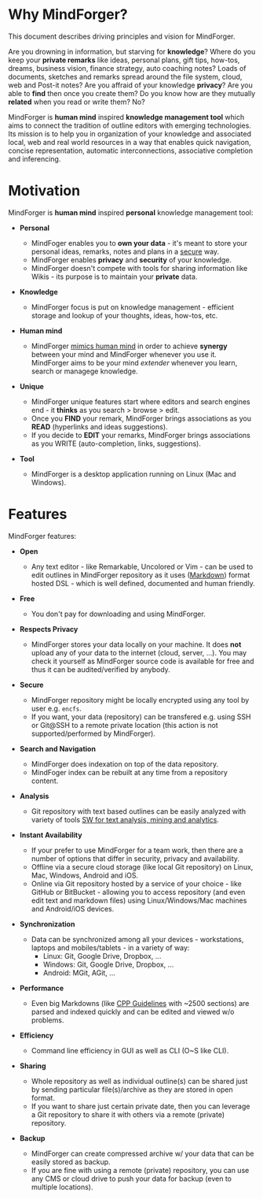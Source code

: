 # Why MindForger? <!-- Metadata: type: Outline; tags: important; created: 2018-02-23 10:56:27; reads: 24; read: 2018-05-29 22:44:37; revision: 19; modified: 2018-05-29 22:44:37; importance: 0/5; urgency: 0/5; -->

This document describes driving principles and vision for MindForger.

Are you drowning in information, but starving for **knowledge**? Where do you 
keep your **private remarks** like ideas, personal plans, gift tips, how-tos, 
dreams, business vision, finance strategy, auto  coaching notes? Loads of 
documents, sketches and remarks spread around the file system, cloud, 
web and Post-it notes? Are you affraid of your knowledge **privacy**? Are you 
able to **find** then once you create them? Do you know how are they mutually
**related** when you read or write them? No?

MindForger is **human mind** inspired **knowledge management tool** which
aims to connect the tradition of outline editors with emerging technologies. 
Its mission is to help you in organization of your knowledge and associated 
local, web and real world resources in a way that enables quick navigation, 
concise representation, automatic interconnections, associative completion 
and inferencing.
# Motivation <!-- Metadata: type: Note; created: 2018-02-23 10:56:27; reads: 15; read: 2018-03-31 08:58:16; revision: 2; modified: 2018-03-31 08:58:16; -->
MindForger is **human mind** inspired **personal** knowledge management tool:

* **Personal**
    * MindFoger enables you to **own your data** - it's meant to store your 
      personal ideas, remarks, notes and plans in a [secure](#secure) way.
	* MindForger enables **privacy** and **security** of your knowledge.
    * MindForger doesn't compete with tools for sharing information like
      Wikis - its purpose is to maintain your **private** data.

* **Knowledge**
    * MindForger focus is put on knowledge management - efficient storage and
      lookup of your thoughts, ideas, how-tos, etc.

* **Human mind**
    * MindForger [mimics human mind](./human-mind-inspiration.md) in order to 
	  achieve **synergy** between your mind and MindForger whenever you use 
	  it. MindForger aims to be your mind *extender* whenever you learn, search
	  or managege knowledge.
	  
* **Unique**
    * MindForger unique features start where editors and search engines end - it
      **thinks** as you search > browse > edit.
	* Once you **FIND** your remark, MindForger brings associations as you **READ**
	  (hyperlinks and ideas suggestions).
	* If you decide to **EDIT** your remarks, MindForger brings associations
	  as you WRITE (auto-completion, links, suggestions).

* **Tool**
    * MindForger is a desktop application running on Linux (Mac and Windows).



# Features <!-- Metadata: type: Note; created: 2018-02-23 10:56:27; reads: 23; read: 2018-04-10 10:58:57; revision: 5; modified: 2018-04-10 10:58:57; -->
MindForger features:

* **Open**
    * Any text editor - like Remarkable, Uncolored or Vim - can be used to edit outlines 
      in MindForger repository as it uses ([Markdown](http://daringfireball.net/projects/markdown/syntax)) format 
	  hosted DSL - which is well defined, documented and human friendly.

* **Free**
    * You don't pay for downloading and using MindForger.

* **Respects Privacy**
    * MindForger stores your data locally on your machine. It does **not** upload any of your data 
	  to the internet (cloud, server, ...). You may check it yourself as MindForger source code 
	  is available for free and thus it can be audited/verified by anybody.

* **Secure** <a name="secure"></a>
    * MindForger repository might be locally encrypted using any tool by user e.g. `encfs`.
    * If you want, your data (repository) can be transfered e.g. using SSH or Git@SSH to a remote 
	  private location (this action is not supported/performed by MindForger).

* **Search and Navigation**
    * MindForger does indexation on top of the data repository.
    * MindFoger index can be rebuilt at any time from a repository content.

* **Analysis**
    * Git repository with text based outlines can be easily analyzed with variety of tools
      [SW for text analysis, mining and analytics](http://www.predictiveanalyticstoday.com/top-free-software-for-text-analysis-text-mining-text-analytics/).

* **Instant Availability**
    * If your prefer to use MindForger for a team work, then there are a number of options
	  that differ in security, privacy and availability.
    * Offline via a secure cloud storage (like local Git repository) on Linux, Mac, Windows,
      Android and iOS.
    * Online via Git repository hosted by a service of your choice - like GitHub or
      BitBucket - allowing you to access repository (and even edit text and markdown
      files) using Linux/Windows/Mac machines and Android/iOS devices.

* **Synchronization**
    * Data can be synchronized among all your devices - workstations, laptops and 
      mobiles/tablets - in a variety of way: 
        * Linux: Git, Google Drive, Dropbox, ...
        * Windows: Git, Google Drive, Dropbox, ...
        * Android: MGit, AGit, ...

* **Performance**
   * Even big Markdowns (like [CPP Guidelines](https://github.com/isocpp/CppCoreGuidelines) with ~2500 sections) 
     are parsed and indexed quickly and can be edited and viewed w/o problems.

* **Efficiency**
    * Command line efficiency in GUI as well as CLI (O~S like CLI).

* **Sharing**
    * Whole repository as well as individual outline(s) can be shared just by sending particular 
	  file(s)/archive as they are stored in open format.
    * If you want to share just certain private date, then you can leverage a Git repository
      to share it with others via a remote (private) repository.

* **Backup**
    * MindForger can create compressed archive w/ your data that can be easily stored as backup.
    * If you are fine with using a remote (private) repository, you can use
      any CMS or cloud drive to push your data for backup (even to multiple 
      locations).
